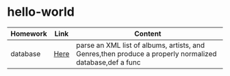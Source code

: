 # hello-world

| **Homework** | **Link** |**Content**|
|--------------|----------|-----------|
|database|[Here](https://github.com/ZimingY/hello-world/blob/master/database_week3.py)|parse an XML list of albums, artists, and Genres,then produce a properly normalized database,def a func|

